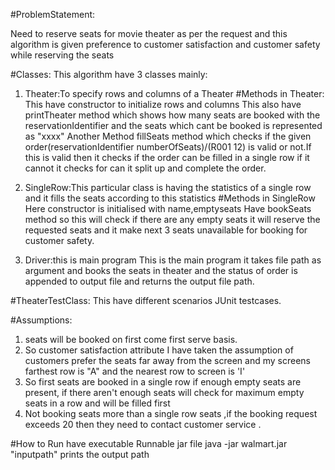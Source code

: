 #ProblemStatement:

Need to reserve seats for movie theater as per the request and this algorithm is given preference to customer satisfaction and  customer safety while reserving the seats

#Classes:
This algorithm have 3 classes mainly:

1. Theater:To specify rows and columns of a Theater
#Methods in Theater:
This have constructor to initialize rows and columns
This also have printTheater method which shows how many seats are booked with the reservationIdentifier and the seats which cant be booked is represented as "xxxx"
Another Method fillSeats method which checks if the given order(reservationIdentifier numberOfSeats)/(R001 12) is valid or not.If this is valid then it checks if the order can be filled in a single row if it cannot it checks for can it split up and complete the order.

2. SingleRow:This particular class is having the statistics of a single row and it fills the seats according to this statistics
#Methods in SingleRow
Here constructor is initialised with name,emptyseats
Have bookSeats method so this will check if there are any empty seats it will reserve the requested seats and it make next 3 seats unavailable for booking for customer safety.

3. Driver:this is main program
This is the main program it takes file path as argument and books the seats in theater and the status of order is appended to output file and returns the output file path.

#TheaterTestClass:
This have different scenarios JUnit testcases.

#Assumptions:
1. seats will be booked on first come first serve basis.
2. So customer satisfaction attribute I have taken the assumption of customers prefer the seats far away from the screen and my screens farthest row is "A" and the nearest row to screen is 'I'
3. So first seats are booked in a single row if enough empty seats are present, if there aren't enough seats will check for maximum empty seats in a row and will be filled first
4. Not booking seats more than a single row seats ,if the booking request exceeds 20 then they need to contact customer service .

#How to Run
have executable Runnable jar file
java -jar walmart.jar "inputpath"
prints the output path

